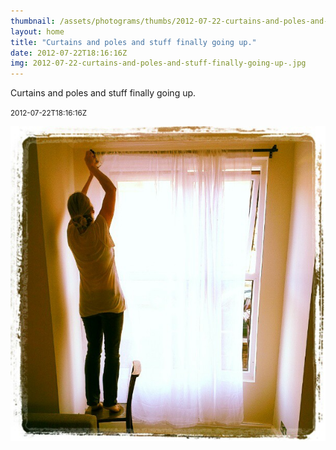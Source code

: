 ```yaml
---
thumbnail: /assets/photograms/thumbs/2012-07-22-curtains-and-poles-and-stuff-finally-going-up-.png
layout: home
title: "Curtains and poles and stuff finally going up."
date: 2012-07-22T18:16:16Z
img: 2012-07-22-curtains-and-poles-and-stuff-finally-going-up-.jpg
---
```


Curtains and poles and stuff finally going up.

<small>2012-07-22T18:16:16Z</small>

![Curtains and poles and stuff finally going up.](/assets/photograms/original/2012-07-22-curtains-and-poles-and-stuff-finally-going-up-.jpg)
